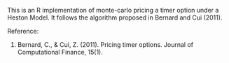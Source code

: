 This is an R implementation of monte-carlo pricing a timer option under a Heston Model. It follows the algorithm proposed in Bernard and Cui (2011).

Reference:

1. Bernard, C., & Cui, Z. (2011). Pricing timer options. Journal of Computational Finance, 15(1).

